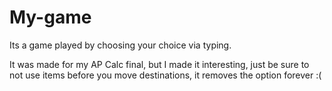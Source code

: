 # My-game
Its a game played by choosing your choice via typing. 

It was made for my AP Calc final, but I made it interesting, just be sure to not use items before you move destinations, it removes the option forever :(

